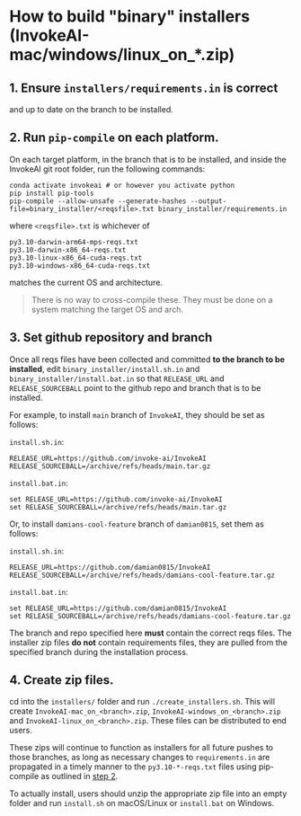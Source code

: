 # How to build "binary" installers (InvokeAI-mac/windows/linux_on_*.zip)

## 1. Ensure `installers/requirements.in` is correct

and up to date on the branch to be installed.

## <a name="step-2"></a> 2. Run `pip-compile` on each platform.

On each target platform, in the branch that is to be installed, and
inside the InvokeAI git root folder, run the following commands:

```commandline
conda activate invokeai # or however you activate python
pip install pip-tools
pip-compile --allow-unsafe --generate-hashes --output-file=binary_installer/<reqsfile>.txt binary_installer/requirements.in
```
where `<reqsfile>.txt` is whichever of
```commandline
py3.10-darwin-arm64-mps-reqs.txt
py3.10-darwin-x86_64-reqs.txt
py3.10-linux-x86_64-cuda-reqs.txt
py3.10-windows-x86_64-cuda-reqs.txt
```
matches the current OS and architecture.
> There is no way to cross-compile these. They must be done on a system matching the target OS and arch.

## <a name="step-3"></a> 3. Set github repository and branch

Once all reqs files have been collected and committed **to the branch
to be installed**, edit `binary_installer/install.sh.in` and `binary_installer/install.bat.in` so that `RELEASE_URL`
and `RELEASE_SOURCEBALL` point to the github repo and branch that is
to be installed.

For example, to install `main` branch of `InvokeAI`, they should be
set as follows:

`install.sh.in`:
```commandline
RELEASE_URL=https://github.com/invoke-ai/InvokeAI
RELEASE_SOURCEBALL=/archive/refs/heads/main.tar.gz
```

`install.bat.in`:
```commandline
set RELEASE_URL=https://github.com/invoke-ai/InvokeAI
set RELEASE_SOURCEBALL=/archive/refs/heads/main.tar.gz
```

Or, to install `damians-cool-feature` branch of `damian0815`, set them
as follows:

`install.sh.in`:
```commandline
RELEASE_URL=https://github.com/damian0815/InvokeAI
RELEASE_SOURCEBALL=/archive/refs/heads/damians-cool-feature.tar.gz
```

`install.bat.in`:
```commandline
set RELEASE_URL=https://github.com/damian0815/InvokeAI
set RELEASE_SOURCEBALL=/archive/refs/heads/damians-cool-feature.tar.gz
```

The branch and repo specified here **must** contain the correct reqs
files. The installer zip files **do not** contain requirements files,
they are pulled from the specified branch during the installation
process.

## 4. Create zip files.

cd into the `installers/` folder and run
`./create_installers.sh`. This will create
`InvokeAI-mac_on_<branch>.zip`,
`InvokeAI-windows_on_<branch>.zip` and
`InvokeAI-linux_on_<branch>.zip`. These files can be distributed to end users.

These zips will continue to function as installers for all future
pushes to those branches, as long as necessary changes to
`requirements.in` are propagated in a timely manner to the
`py3.10-*-reqs.txt` files using pip-compile as outlined in [step
2](#step-2).

To actually install, users should unzip the appropriate zip file into an empty
folder and run `install.sh` on macOS/Linux or `install.bat` on
Windows.

